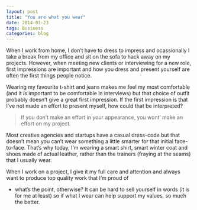```yaml
---
layout: post
title: "You are what you wear"
date: 2014-01-23
tags: Business
categories: blog
---
```


When I work from home, I don&rsquo;t have to dress to impress and
ocassionally I take a break from my office and sit on the sofa to hack
away on my projects. However, when meeting new clients or interviewing
for a new role, first impressions are important and how you dress and
present yourself are often the first things people notice.

Wearing my favourite t-shirt and jeans makes me feel my most
comfortable (and it _is_ important to be comfortable in interviews) but
that choice of outfit probably doesn&rsquo;t give a great first
impression. If the first impression is that I&rsquo;ve not made an
effort to present myself, how could that be interpreted?

> If you don&rsquo;t make an effort in your appearance, you wont&rsquo;
> make an effort on my project.

Most creative agencies and startups have a casual dress-code but that
doesn&rsquo;t mean you can&rsquo;t wear something a little smarter for
that initial face-to-face. That&rsquo;s why today, I&rsquo;m wearing
a smart shirt, smart winter coat and shoes made of actual leather,
rather than the trainers (fraying at the seams) that I usually wear. 

When I work on a project, I give it my full care and attention and
always want to produce top quality work that I&rsquo;m proud of
- what&rsquo;s the point, otherwise? It can be hard to sell yourself in
words (it is for me at least) so if what I wear can help support my
values, so much the better.
